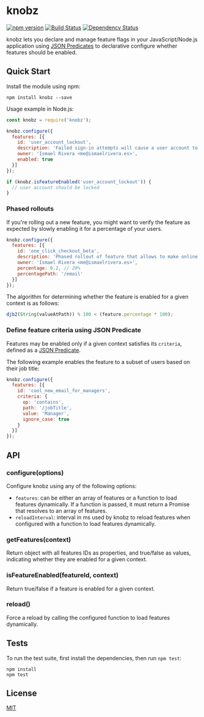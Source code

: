 # knobz

[![npm version](https://badge.fury.io/js/knobz.svg)](https://badge.fury.io/js/knobz)
[![Build Status](https://travis-ci.org/ismriv/knobz.svg?branch=master)](https://travis-ci.org/ismriv/knobz)
[![Dependency Status](https://gemnasium.com/badges/github.com/ismriv/knobz.svg)](https://gemnasium.com/github.com/ismriv/knobz)

knobz lets you declare and manage feature flags in your JavaScript/Node.js application using [JSON Predicates](https://tools.ietf.org/id/draft-snell-json-test-01.html) to declarative configure whether features should be enabled.

## Quick Start

Install the module using npm:

```shell
npm install knobz --save
```

Usage example in Node.js:

```js
const knobz = require('knobz');

knobz.configure({
  features: [{
    id: 'user_account_lockout',
    description: 'Failed sign-in attempts will cause a user account to be locked.',
    owner: 'Ismael Rivera <me@ismaelrivera.es>',
    enabled: true
  }]
});

if (knobz.isFeatureEnabled('user_account_lockout')) {
  // user account should be locked
}
```

### Phased rollouts

If you're rolling out a new feature, you might want to verify the feature as expected by slowly enabling it for a percentage of your users.

```js
knobz.configure({
  features: [{
    id: 'one_click_checkout_beta',
    description: 'Phased rollout of feature that allows to make online purchases with a single click.',
    owner: 'Ismael Rivera <me@ismaelrivera.es>',
    percentage: 0.2, // 20%
    percentagePath: '/email'
  }]
});
```

The algorithm for determining whether the feature is enabled for a given context is as follows:

```js
djb2(String(valueAtPath)) % 100 < (feature.percentage * 100);
```

### Define feature criteria using JSON Predicate

Features may be enabled only if a given context satisfies its `criteria`, defined as a [JSON Predicate](https://tools.ietf.org/id/draft-snell-json-test-01.html).

The following example enables the feature to a subset of users based on their job title:

```js
knobz.configure({
  features: [{
    id: 'cool_new_email_for_managers',
    criteria: {
      op: 'contains',
      path: '/jobTitle',
      value: 'Manager',
      ignore_case: true
    }
  }]
});
```

## API

### configure(options)

Configure knobz using any of the following options:

- `features`: can be either an array of features or a function to load features dynamically. If a function is passed, it must return a Promise that resolves to an array of features.
- `reloadInterval`: interval in ms used by knobz to reload features when configured with a function to load features dynamically.

### getFeatures(context)

Return object with all features IDs as properties, and true/false as values, indicating whether they are enabled for a given context.

### isFeatureEnabled(featureId, context)

Return true/false if a feature is enabled for a given context.

### reload()

Force a reload by calling the configured function to load features dynamically.

## Tests

To run the test suite, first install the dependencies, then run `npm test`:

```shell
npm install
npm test
```

## License

[MIT](LICENSE)
